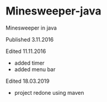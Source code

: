 # Minesweeper-java
Minesweeper in java

Published 3.11.2016

Edited 11.11.2016
- added timer
- added menu bar

Edited 18.03.2019
- project redone using maven
